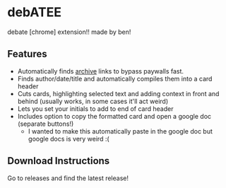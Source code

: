 # debATEE
debate [chrome] extension!! made by ben!

## Features
* Automatically finds [archive](https://archive.today) links to bypass paywalls fast.
* Finds author/date/title and automatically compiles them into a card header
* Cuts cards, highlighting selected text and adding context in front and behind (usually works, in some cases it'll act weird)
* Lets you set your initials to add to end of card header
* Includes option to copy the formatted card and open a google doc (separate buttons!)
    * I wanted to make this automatically paste in the google doc but google docs is very weird :(

## Download Instructions
Go to releases and find the latest release!
